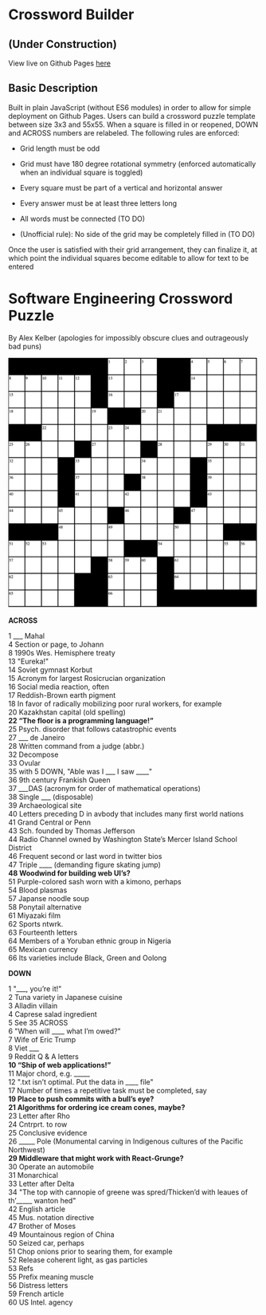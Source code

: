 # Crossword Builder 
## (Under Construction)

View live on Github Pages [here](https://zalmankelber.github.io/Crossword-Tool/)

## Basic Description

Built in plain JavaScript (without ES6 modules) in order to allow for simple deployment on Github Pages.  Users can build a crossword puzzle template between size 3x3 and 55x55.  When a square is filled in or reopened, DOWN and ACROSS numbers are relabeled.  The following rules are enforced:

* Grid length must be odd

* Grid must have 180 degree rotational symmetry (enforced automatically when an individual square is toggled)

* Every square must be part of a vertical and horizontal answer

* Every answer must be at least three letters long

* All words must be connected (TO DO)

* (Unofficial rule): No side of the grid may be completely filled in (TO DO)

Once the user is satisfied with their grid arrangement, they can finalize it, at which point the individual squares become editable to allow for text to be entered

# Software Engineering Crossword Puzzle

By Alex Kelber (apologies for impossibly obscure clues and outrageously bad puns)

![crossword template](SoftwareDevelopmentCrossword.png) 

**ACROSS**   
 
1 \_\_\_ Mahal  
4 Section or page, to Johann   
8 1990s Wes. Hemisphere treaty   
13 "Eureka!"     
14 Soviet gymnast Korbut   
15 Acronym for largest Rosicrucian organization    
16 Social media reaction, often   
17 Reddish-Brown earth pigment   
18 In favor of radically mobilizing poor rural workers, for example   
20 Kazakhstan capital (old spelling)    
**22 “The floor is a programming language!”**  
25 Psych. disorder that follows catastrophic events   
27 \_\_\_ de Janeiro   
28 Written command from a judge (abbr.)   
32 Decompose   
33 Ovular   
35 with 5 DOWN, "Able was I \_\_\_ I saw \_\_\_\_"   
36 9th century Frankish Queen   
37 \_\_\_DAS (acronym for order of mathematical operations)  
38 Single \_\_\_ (disposable)  
39 Archaeological site   
40 Letters preceding D in avbody that includes many first world nations   
41 Grand Central or Penn     
43 Sch. founded by Thomas Jefferson    
44 Radio Channel owned by Washington State’s Mercer Island School District   
46 Frequent second or last word in twitter bios   
47 Triple \_\_\_\_ (demanding figure skating jump)  
**48 Woodwind for building web UI’s?**  
51 Purple-colored sash worn with a kimono, perhaps   
54 Blood plasmas   
57 Japanse noodle soup   
58 Ponytail alternative   
61 Miyazaki film   
62 Sports ntwrk.   
63 Fourteenth letters   
64 Members of a Yoruban ethnic group in Nigeria   
65 Mexican currency   
66 Its varieties include Black, Green and Oolong   
   
**DOWN**   
   
1 "\_\_\_\, you’re it!"  
2 Tuna variety in Japanese cuisine   
3 Alladin villain   
4 Caprese salad ingredient    
5 See 35 ACROSS   
6 "When will \_\_\_\_ what I’m owed?"   
7 Wife of Eric Trump   
8 Viet \_\_\_  
9 Reddit Q & A letters   
**10 “Ship of web applications!”**  
11 Major chord, e.g. \_\_\_\_\_  
12 ".txt isn’t optimal.  Put the data in \_\_\_\_ file"   
17 Number of times a repetitive task must be completed, say   
**19 Place to push commits with a bull’s eye?**  
**21 Algorithms for ordering ice cream cones, maybe?**   
23 Letter after Rho   
24 Cntrprt. to row   
25 Conclusive evidence   
26 \_\_\_\_\_ Pole (Monumental carving in Indigenous cultures of the Pacific Northwest)  
**29 Middleware that might work with React-Grunge?**  
30 Operate an automobile   
31 Monarchical    
33 Letter after Delta   
34 "The top with cannopie of greene was spred/Thicken’d with leaues of th’\_\_\_\_\_ wanton hed"  
42 English article   
45 Mus. notation directive     
47 Brother of Moses     
49 Mountainous region of China    
50 Seized car, perhaps   
51 Chop onions prior to searing them, for example   
52 Release coherent light, as gas particles   
53 Refs   
55 Prefix meaning muscle   
56 Distress letters   
59 French article   
60 US Intel. agency   